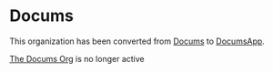 # Docums

This organization has been converted from [Docums](https://github.com/Docums) to [DocumsApp](https://github.com/DocumsApp).

[The Docums Org](https://github.com/Docums) is no longer active

